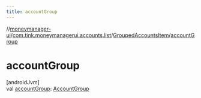 ```yaml
---
title: accountGroup
---
```

//[moneymanager-ui](../../../index.html)/[com.tink.moneymanagerui.accounts.list](../index.html)/[GroupedAccountsItem](index.html)/[accountGroup](account-group.html)



# accountGroup



[androidJvm]\
val [accountGroup](account-group.html): [AccountGroup](../-account-group/index.html)




